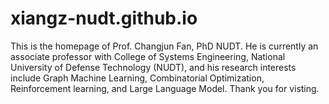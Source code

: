 # xiangz-nudt.github.io
This is the homepage of Prof. Changjun Fan, PhD NUDT. He is currently an associate professor with College of Systems Engineering, National University of Defense Technology (NUDT), and his research interests include Graph Machine Learning, Combinatorial Optimization, Reinforcement learning, and Large Language Model. Thank you for visting.
